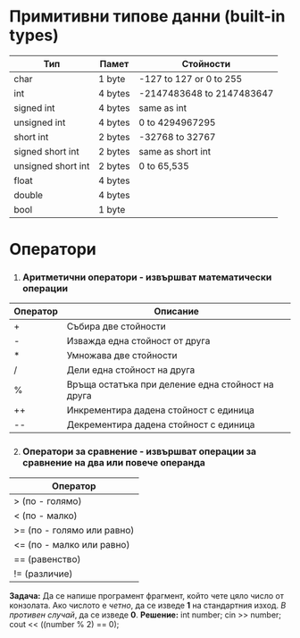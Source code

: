 # Примитивни типове данни (built-in types)
|Тип  |Памет  |Стойности|
|--|--|--|
| char | 1 byte |-127 to 127 or 0 to 255|
| int | 4 bytes |-2147483648 to 2147483647|
| signed int | 4 bytes |same as int|
| unsigned int | 4 bytes |0 to 4294967295|
| short int | 2 bytes |-32768 to 32767|
| signed short int | 2 bytes |same as short int|
| unsigned short int | 2 bytes |0 to 65,535|
| float | 4 bytes ||
| double | 4 bytes ||
| bool | 1 byte ||

# Оператори
 1. ### Аритметични оператори - извършват математически операции
|Оператор|Описание|
|--|--|
|+|Събира две стойности|
|-|Изважда една стойност от друга|
|*|Умножава две стойности|
|/|Дели една стойност на друга|
|%|Връща остатъка при деление една стойност на друга|
|++|Инкрементира дадена стойност с единица|
|-\-|Декрементира дадена стойност с единица|

 2. ### Оператори за сравнение - извършват операции за сравнение на два или повече операнда
|Оператор|
|--|
| > (по - голямо) |
| < (по - малко) |
| >= (по - голямо или равно) |
| <= (по - малко или равно) |
| == (равенство) |
| != (различие) |

**Задача:** 
Да се напише програмент фрагмент, който чете цяло число от конзолата. Ако числото е *четно*, да се изведе **1** на стандартния изход. *В противен случай*, да се изведе **0**.
**Решение:**
    int number;
    cin >> number;
    cout << ((number % 2) == 0);
